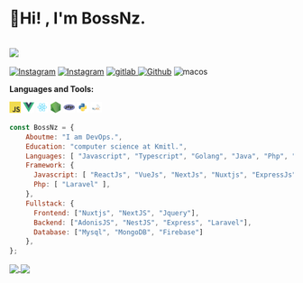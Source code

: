 # <b>👋Hi! , I'm BossNz.</b>

<br>
<a href="https://github.com/BossNz">
  <img src="https://count.getloli.com/get/@bossnz?theme=rule34" />
</a>
<p>
  <a href="https://www.instagram.com/_bossnz"><img alt="Instagram" src="https://img.shields.io/badge/Instagram-E4405F?style=for-the-badge&logo=instagram&logoColor=white" /></a>
  <a href="https://www.facebook.com/BossNzX"><img alt="Instagram" src="https://img.shields.io/badge/facebook-%231877F2.svg?&style=for-the-badge&logo=facebook&logoColor=white" /></a>
   <a href="https://gitlab.com/BossNz"><img alt="gitlab" src="https://img.shields.io/badge/GitLab-330F63?style=for-the-badge&logo=gitlab&logoColor=white" />
  <a href="https://github.com/BossNz"><img alt="Github" src="https://img.shields.io/badge/GitHub-100000?style=for-the-badge&logo=github&logoColor=white" /></a>
  <img alt="macos" src="https://img.shields.io/badge/mac%20os-000000?style=for-the-badge&logo=apple&logoColor=white"/>
</a>
</p>
<strong>Languages and Tools:</strong>

<code><img height="20" src="https://raw.githubusercontent.com/github/explore/80688e429a7d4ef2fca1e82350fe8e3517d3494d/topics/javascript/javascript.png"></code>
<code><img height="20" src="https://raw.githubusercontent.com/github/explore/80688e429a7d4ef2fca1e82350fe8e3517d3494d/topics/vue/vue.png"></code>
<code><img height="20" src="https://raw.githubusercontent.com/github/explore/80688e429a7d4ef2fca1e82350fe8e3517d3494d/topics/react/react.png"></code>
<code><img height="20" src="https://raw.githubusercontent.com/github/explore/80688e429a7d4ef2fca1e82350fe8e3517d3494d/topics/nodejs/nodejs.png"></code>
<code><img height="20" src="https://raw.githubusercontent.com/github/explore/80688e429a7d4ef2fca1e82350fe8e3517d3494d/topics/php/php.png"></code>
<code><img height="20" src="https://raw.githubusercontent.com/github/explore/80688e429a7d4ef2fca1e82350fe8e3517d3494d/topics/python/python.png"></code>
<code><img height="20" src="https://raw.githubusercontent.com/github/explore/80688e429a7d4ef2fca1e82350fe8e3517d3494d/topics/mysql/mysql.png"></code>
```javascript
const BossNz = {
    Aboutme: "I am DevOps.",
    Education: "computer science at Kmitl.",
    Languages: [ "Javascript", "Typescript", "Golang", "Java", "Php", "Python" ],
    Framework: {
      Javascript: [ "ReactJs", "VueJs", "NextJs", "Nuxtjs", "ExpressJs", "AdonisJs", "NestJs" ],
      Php: [ "Laravel" ],
    },
    Fullstack: {
      Frontend: ["Nuxtjs", "NextJS", "Jquery"],
      Backend: ["AdonisJS", "NestJS", "Express", "Laravel"],
      Database: ["Mysql", "MongoDB", "Firebase"]
    },
};
```
<a href="https://github.com/BossNz">
  <img height="220" align="center" src="https://github-readme-stats.vercel.app/api?username=BossNz&bg_color=30,e96443,904e95&title_color=fff&text_color=fff" />
</a>
<a href="https://github.com/BossNz">
  <img height="220" align="center" src="https://github-readme-stats.vercel.app/api/top-langs/?username=BossNz&bg_color=30,e96443,904e95&title_color=fff&text_color=fff" />
</a>

